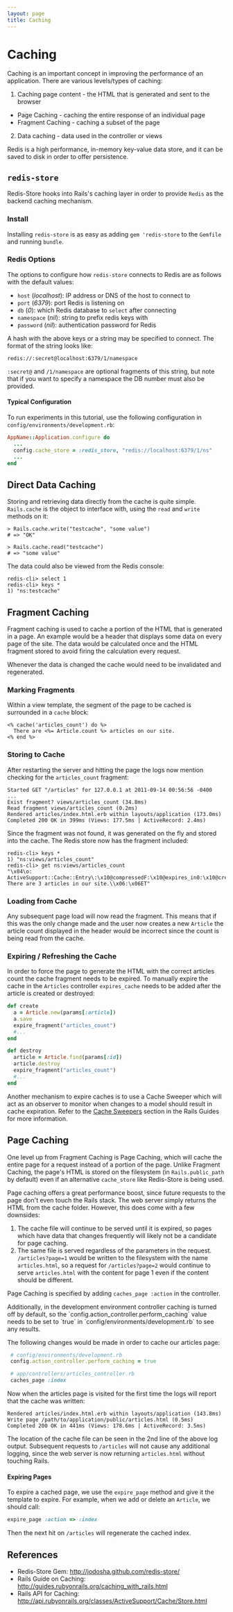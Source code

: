 ```yaml
---
layout: page
title: Caching
---
```


# Caching

Caching is an important concept in improving the performance of an application.  There are various levels/types of caching:

1. Caching page content - the HTML that is generated and sent to the browser
 * Page Caching - caching the entire response of an individual page
 * Fragment Caching - caching a subset of the page
2. Data caching - data used in the controller or views

Redis is a high performance, in-memory key-value data store, and it can be saved to disk in order to offer persistence.

## `redis-store`

Redis-Store hooks into Rails's caching layer in order to provide `Redis` as the backend caching mechanism.

### Install

Installing `redis-store` is as easy as adding `gem 'redis-store` to the `Gemfile` and running `bundle`.

### Redis Options

The options to configure how `redis-store` connects to Redis are as follows with the default values:

* `host` (*localhost*): IP address or DNS of the host to connect to
* `port` (*6379*): port Redis is listening on
* `db` (*0*): which Redis database to `select` after connecting
* `namespace` (*nil*): string to prefix redis keys with
* `password` (*nil*): authentication password for Redis

A hash with the above keys or a string may be specified to connect.  The format of the string looks like:

```text
redis://:secret@localhost:6379/1/namespace
```

`:secret@` and `/1/namespace` are optional fragments of this string, but note that if you want to specify a namespace the DB number must also be provided.

#### Typical Configuration

To run experiments in this tutorial, use the following configuration in  `config/environments/development.rb`:

```ruby
AppName::Application.configure do
  ...
  config.cache_store = :redis_store, "redis://localhost:6379/1/ns"
  ...
end
```

## Direct Data Caching

Storing and retrieving data directly from the cache is quite simple.  `Rails.cache` is the object to interface with, using the `read` and `write` methods on it:

```irb
> Rails.cache.write("testcache", "some value")
# => "OK"

> Rails.cache.read("testcache")
# => "some value"
```

The data could also be viewed from the Redis console:

```
redis-cli> select 1
redis-cli> keys *
1) "ns:testcache"
```

## Fragment Caching

Fragment caching is used to cache a portion of the HTML that is generated in a page.  An example would be a header that displays some data on every page of the site.  The data would be calculated once and the HTML fragment stored to avoid firing the calculation every request.

Whenever the data is changed the cache would need to be invalidated and regenerated.

### Marking Fragments

Within a view template, the segment of the page to be cached is surrounded in a `cache` block:

```erb
<% cache('articles_count') do %>
  There are <%= Article.count %> articles on our site.
<% end %>
```

### Storing to Cache

After restarting the server and hitting the page the logs now mention checking for the `articles_count` fragment:

```text
Started GET "/articles" for 127.0.0.1 at 2011-09-14 00:56:56 -0400
...
Exist fragment? views/articles_count (34.8ms)
Read fragment views/articles_count (0.2ms)
Rendered articles/index.html.erb within layouts/application (173.0ms)
Completed 200 OK in 399ms (Views: 177.5ms | ActiveRecord: 2.4ms)
```

Since the fragment was not found, it was generated on the fly and stored into the cache. The Redis store now has the fragment included:

```text
redis-cli> keys *
1) "ns:views/articles_count"
redis-cli> get ns:views/articles_count
"\x04\o: ActiveSupport::Cache::Entry\:\x10@compressedF:\x10@expires_in0:\x10@created_atf\x181315976116.44449\x00r\x86:\x0b@valueI\"-      There are 3 articles in our site.\\x06:\x06ET"
```

### Loading from Cache

Any subsequent page load will now read the fragment.  This means that if this was the only change made and the user now creates a new `Article` the article count displayed in the header would be incorrect since the count is being read from the cache.

### Expiring / Refreshing the Cache

In order to force the page to generate the HTML with the correct articles count the cache fragment needs to be expired.  To manually expire the cache in the `Articles` controller `expires_cache` needs to be added after the article is created or destroyed:

```ruby
def create
  a = Article.new(params[:article])
  a.save
  expire_fragment("articles_count")
  #...
end

def destroy
  article = Article.find(params[:id])
  article.destroy
  expire_fragment("articles_count")
  #...
end
```

Another mechanism to expire caches is to use a Cache Sweeper which will act as an observer to monitor when changes to a model should result in cache expiration.  Refer to the [Cache Sweepers](http://guides.rubyonrails.org/caching_with_rails.html#sweepers) section in the Rails Guides for more information.

## Page Caching

One level up from Fragment Caching is Page Caching, which will cache the entire page for a request instead of a portion of the page.  Unlike Fragment Caching, the page's HTML is stored on the filesystem (in `Rails.public_path` by default) even if an alternative `cache_store` like Redis-Store is being used.

Page caching offers a great performance boost, since future requests to the page don't even touch the Rails stack. The web server simply returns the HTML from the cache folder.  However, this does come with a few downsides:

1. The cache file will continue to be served until it is expired, so pages which have data that changes frequently will likely not be a candidate for page caching.
2. The same file is served regardless of the parameters in the request.  `/articles?page=1` would be written to the filesystem with the name `articles.html`, so a request for `/articles?page=2` would continue to serve `articles.html` with the content for page 1 even if the content should be different.

Page Caching is specified by adding `caches_page :action` in the controller.  

<div class="note">
Additionally, in the development environment controller caching is turned off by default, so the `config.action_controller.perform_caching` value needs to be set to `true` in `config/environments/development.rb` to see any results.  
</div>

The following changes would be made in order to cache our articles page:

```ruby
 # config/environments/development.rb
 config.action_controller.perform_caching = true

 # app/controllers/articles_controller.rb
 caches_page :index
```

Now when the articles page is visited for the first time the logs will report that the cache was written:

```text
Rendered articles/index.html.erb within layouts/application (143.8ms)
Write page /path/to/application/public/articles.html (0.5ms)
Completed 200 OK in 441ms (Views: 178.6ms | ActiveRecord: 3.5ms)
```

The location of the cache file can be seen in the 2nd line of the above log output.  Subsequent requests to `/articles` will not cause any additional logging, since the web server is now returning `articles.html` without touching Rails.

#### Expiring Pages

To expire a cached page, we use the `expire_page` method and give it the  template to expire. For example, when we add or delete an `Article`, we should call:

```ruby
expire_page :action => :index
```

Then the next hit on `/articles` will regenerate the cached index.

## References

* Redis-Store Gem: http://jodosha.github.com/redis-store/
* Rails Guide on Caching: http://guides.rubyonrails.org/caching_with_rails.html
* Rails API for Caching: http://api.rubyonrails.org/classes/ActiveSupport/Cache/Store.html

